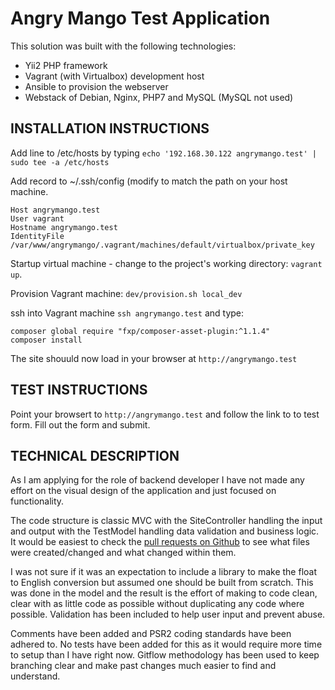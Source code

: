 Angry Mango Test Application
===============================

This solution was built with the following technologies:
- Yii2 PHP framework
- Vagrant (with Virtualbox) development host
- Ansible to provision the webserver
- Webstack of Debian, Nginx, PHP7 and MySQL (MySQL not used)


INSTALLATION INSTRUCTIONS
-------------------

Add line to /etc/hosts by typing
`echo '192.168.30.122 angrymango.test' | sudo tee -a /etc/hosts`

Add record to ~/.ssh/config (modify to match the path on your host machine.
~~~
Host angrymango.test
User vagrant
Hostname angrymango.test
IdentityFile /var/www/angrymango/.vagrant/machines/default/virtualbox/private_key
~~~

Startup virtual machine - change to the project's working directory: `vagrant up`.

Provision Vagrant machine: `dev/provision.sh local_dev`

ssh into Vagrant machine `ssh angrymango.test` and type:
~~~
composer global require "fxp/composer-asset-plugin:^1.1.4"
composer install
~~~

The site shouuld now load in your browser at `http://angrymango.test`


TEST INSTRUCTIONS
-------------------

Point your browsert to `http://angrymango.test` and follow the link to to test form. Fill out the form and submit.


TECHNICAL DESCRIPTION
----------------------
As I am applying for the role of backend developer I have not made any effort on the visual design of the application and just focused on functionality.

The code structure is classic MVC with the SiteController handling the input and output with the TestModel handling data validation and business logic. It would be easiest to check the [pull requests on Github](https://github.com/doublehops/angrymango-test/pulls?q=is%3Apr+is%3Aclosed) to see what files were created/changed and what changed within them. 

I was not sure if it was an expectation to include a library to make the float to English conversion but assumed one should be built from scratch. This was done in the model and the result is the effort of making to code clean, clear with as little code as possible without duplicating any code where possible. Validation has been included to help user input and prevent abuse. 

Comments have been added and PSR2 coding standards have been adhered to. No tests have been added for this as it would require more time to setup than I have right now. Gitflow methodology has been used to keep branching clear and make past changes much easier to find and understand.
